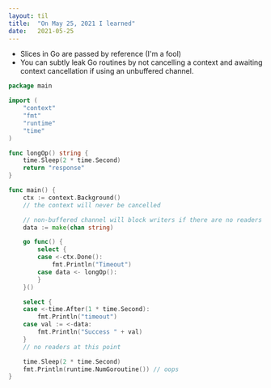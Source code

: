 ```yaml
---
layout: til
title:  "On May 25, 2021 I learned"
date:   2021-05-25
---
```


- Slices in Go are passed by reference (I'm a fool)
- You can subtly leak Go routines by not cancelling a context and awaiting context cancellation if using an unbuffered channel.
```go
package main

import (
	"context"
	"fmt"
	"runtime"
	"time"
)

func longOp() string {
	time.Sleep(2 * time.Second)
	return "response"
}

func main() {
	ctx := context.Background()
	// the context will never be cancelled

    // non-buffered channel will block writers if there are no readers
	data := make(chan string)

	go func() {
		select {
		case <-ctx.Done():
			fmt.Println("Timeout")
		case data <- longOp():
		}
	}()

	select {
	case <-time.After(1 * time.Second):
		fmt.Println("timeout")
	case val := <-data:
		fmt.Println("Success " + val)
	}
    // no readers at this point

	time.Sleep(2 * time.Second)
	fmt.Println(runtime.NumGoroutine()) // oops
}
```